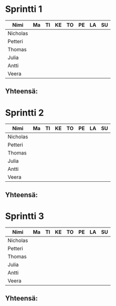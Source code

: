 # Sprintti 1

| Nimi          | Ma            | TI    | KE      | TO    | PE    | LA     | SU    |
| ------------- |:-------------:| -----:| -----:  | -----:| -----:| -----: | -----:|
| Nicholas      |               |       |         |       |       |        |       |
| Petteri       |               |       |         |       |       |        |       |
| Thomas        |               |       |         |       |       |        |       |
| Julia         |               |       |         |       |       |        |       |
| Antti         |               |       |         |       |       |        |       |
| Veera         |               |       |         |       |       |        |       |
## Yhteensä: 


# Sprintti 2

| Nimi          | Ma            | TI    | KE      | TO    | PE    | LA     | SU    |
| ------------- |:-------------:| -----:| -----:  | -----:| -----:| -----: | -----:|
| Nicholas      |               |       |         |       |       |        |       |
| Petteri       |               |       |         |       |       |        |       |
| Thomas        |               |       |         |       |       |        |       |
| Julia         |               |       |         |       |       |        |       |
| Antti         |               |       |         |       |       |        |       |
| Veera         |               |       |         |       |       |        |       |
## Yhteensä: 


# Sprintti 3

| Nimi          | Ma            | TI    | KE      | TO    | PE    | LA     | SU    |
| ------------- |:-------------:| -----:| -----:  | -----:| -----:| -----: | -----:|
| Nicholas      |               |       |         |       |       |        |       |
| Petteri       |               |       |         |       |       |        |       |
| Thomas        |               |       |         |       |       |        |       |
| Julia         |               |       |         |       |       |        |       |
| Antti         |               |       |         |       |       |        |       |
| Veera         |               |       |         |       |       |        |       |
## Yhteensä: 
